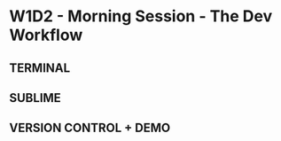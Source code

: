 # W1D2 - Morning Session - The Dev Workflow


## TERMINAL



## SUBLIME




## VERSION CONTROL + DEMO






